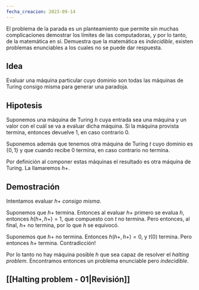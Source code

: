 ```yaml
---
fecha_creacion: 2023-09-14
---
```


El problema de la parada es un planteamiento que permite sin muchas complicaciones demostrar los límites de las computadoras, y por lo tanto, de la matemática en sí. Demuestra que la matemática es *indecidible*, existen problemas enunciables a los cuales no se puede dar respuesta.

## Idea
Evaluar una máquina particular cuyo dominio son todas las máquinas de Turing consigo misma para generar una paradoja.

## Hipotesis
Suponemos una máquina de Turing $h$ cuya entrada sea una máquina y un valor con el cuál se va a evaluar dicha máquina. Si la máquina provista termina, entonces devuelve 1, en caso contrario 0.

Suponemos además que tenemos otra máquina de Turing $t$ cuyo dominio es $\{0, 1\}$ y que cuando recibe 0 termina, en caso contrario no termina.

Por definición al componer estas máquinas el resultado es otra máquina de Turing. La llamaremos $h+$.

## Demostración

Intentamos evaluar $h+$ *consigo misma*. 

Suponemos que $h+$ termina. Entonces al evaluar $h+$ primero se evalua $h$, entonces  $h(h+, h+) = 1$, que compuesto con $t$ no termina. Pero entonces, al final, $h+$ no termina, por lo que $h$ se equivocó.

Suponemos que $h+$ no termina. Entonces $h(h+, h+) = 0$, y $t(0)$ termina. Pero entonces $h+$ termina. Contradicción!

Por lo tanto no hay máquina posible $h$ que sea capaz de resolver el *halting problem*. Encontramos entonces un problema enunciable pero *indecidible*.

## [[Halting problem - 01|Revisión]]